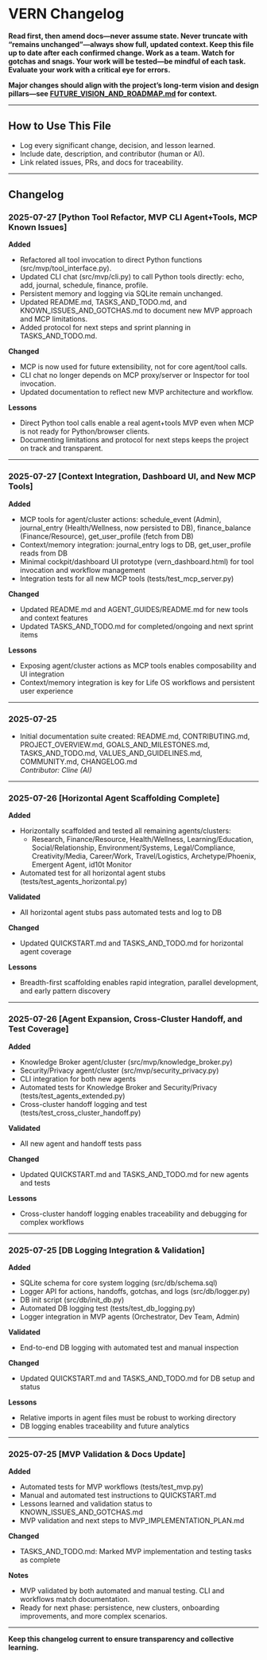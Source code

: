 # VERN Changelog

**Read first, then amend docs—never assume state. Never truncate with “remains unchanged”—always show full, updated context. Keep this file up to date after each confirmed change. Work as a team. Watch for gotchas and snags. Your work will be tested—be mindful of each task. Evaluate your work with a critical eye for errors.**

**Major changes should align with the project’s long-term vision and design pillars—see [FUTURE_VISION_AND_ROADMAP.md](FUTURE_VISION_AND_ROADMAP.md) for context.**

---

## How to Use This File

- Log every significant change, decision, and lesson learned.
- Include date, description, and contributor (human or AI).
- Link related issues, PRs, and docs for traceability.

---

## Changelog

### 2025-07-27 [Python Tool Refactor, MVP CLI Agent+Tools, MCP Known Issues]

**Added**
- Refactored all tool invocation to direct Python functions (src/mvp/tool_interface.py).
- Updated CLI chat (src/mvp/cli.py) to call Python tools directly: echo, add, journal, schedule, finance, profile.
- Persistent memory and logging via SQLite remain unchanged.
- Updated README.md, TASKS_AND_TODO.md, and KNOWN_ISSUES_AND_GOTCHAS.md to document new MVP approach and MCP limitations.
- Added protocol for next steps and sprint planning in TASKS_AND_TODO.md.

**Changed**
- MCP is now used for future extensibility, not for core agent/tool calls.
- CLI chat no longer depends on MCP proxy/server or Inspector for tool invocation.
- Updated documentation to reflect new MVP architecture and workflow.

**Lessons**
- Direct Python tool calls enable a real agent+tools MVP even when MCP is not ready for Python/browser clients.
- Documenting limitations and protocol for next steps keeps the project on track and transparent.

---

### 2025-07-27 [Context Integration, Dashboard UI, and New MCP Tools]

**Added**
- MCP tools for agent/cluster actions: schedule_event (Admin), journal_entry (Health/Wellness, now persisted to DB), finance_balance (Finance/Resource), get_user_profile (fetch from DB)
- Context/memory integration: journal_entry logs to DB, get_user_profile reads from DB
- Minimal cockpit/dashboard UI prototype (vern_dashboard.html) for tool invocation and workflow management
- Integration tests for all new MCP tools (tests/test_mcp_server.py)

**Changed**
- Updated README.md and AGENT_GUIDES/README.md for new tools and context features
- Updated TASKS_AND_TODO.md for completed/ongoing and next sprint items

**Lessons**
- Exposing agent/cluster actions as MCP tools enables composability and UI integration
- Context/memory integration is key for Life OS workflows and persistent user experience

---

### 2025-07-25

- Initial documentation suite created: README.md, CONTRIBUTING.md, PROJECT_OVERVIEW.md, GOALS_AND_MILESTONES.md, TASKS_AND_TODO.md, VALUES_AND_GUIDELINES.md, COMMUNITY.md, CHANGELOG.md  
  *Contributor: Cline (AI)*

---

### 2025-07-26 [Horizontal Agent Scaffolding Complete]

**Added**
- Horizontally scaffolded and tested all remaining agents/clusters:
  - Research, Finance/Resource, Health/Wellness, Learning/Education, Social/Relationship, Environment/Systems, Legal/Compliance, Creativity/Media, Career/Work, Travel/Logistics, Archetype/Phoenix, Emergent Agent, id10t Monitor
- Automated test for all horizontal agent stubs (tests/test_agents_horizontal.py)

**Validated**
- All horizontal agent stubs pass automated tests and log to DB

**Changed**
- Updated QUICKSTART.md and TASKS_AND_TODO.md for horizontal agent coverage

**Lessons**
- Breadth-first scaffolding enables rapid integration, parallel development, and early pattern discovery

---

### 2025-07-26 [Agent Expansion, Cross-Cluster Handoff, and Test Coverage]

**Added**
- Knowledge Broker agent/cluster (src/mvp/knowledge_broker.py)
- Security/Privacy agent/cluster (src/mvp/security_privacy.py)
- CLI integration for both new agents
- Automated tests for Knowledge Broker and Security/Privacy (tests/test_agents_extended.py)
- Cross-cluster handoff logging and test (tests/test_cross_cluster_handoff.py)

**Validated**
- All new agent and handoff tests pass

**Changed**
- Updated QUICKSTART.md and TASKS_AND_TODO.md for new agents and tests

**Lessons**
- Cross-cluster handoff logging enables traceability and debugging for complex workflows

---

### 2025-07-25 [DB Logging Integration & Validation]

**Added**
- SQLite schema for core system logging (src/db/schema.sql)
- Logger API for actions, handoffs, gotchas, and logs (src/db/logger.py)
- DB init script (src/db/init_db.py)
- Automated DB logging test (tests/test_db_logging.py)
- Logger integration in MVP agents (Orchestrator, Dev Team, Admin)

**Validated**
- End-to-end DB logging with automated test and manual inspection

**Changed**
- Updated QUICKSTART.md and TASKS_AND_TODO.md for DB setup and status

**Lessons**
- Relative imports in agent files must be robust to working directory
- DB logging enables traceability and future analytics

---

### 2025-07-25 [MVP Validation & Docs Update]

**Added**
- Automated tests for MVP workflows (tests/test_mvp.py)
- Manual and automated test instructions to QUICKSTART.md
- Lessons learned and validation status to KNOWN_ISSUES_AND_GOTCHAS.md
- MVP validation and next steps to MVP_IMPLEMENTATION_PLAN.md

**Changed**
- TASKS_AND_TODO.md: Marked MVP implementation and testing tasks as complete

**Notes**
- MVP validated by both automated and manual testing. CLI and workflows match documentation.
- Ready for next phase: persistence, new clusters, onboarding improvements, and more complex scenarios.

---

**Keep this changelog current to ensure transparency and collective learning.**
